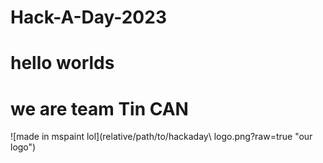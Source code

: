 # Hack-A-Day-2023

# hello worlds

# we are team Tin CAN
![made in mspaint lol](relative/path/to/hackaday\ logo.png?raw=true "our logo")
